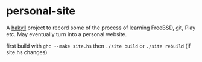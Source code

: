 personal-site
=============

A [hakyll](http://jaspervdj.be/hakyll/) project to record some of the process of learning FreeBSD, git, Play etc.
May eventually turn into a personal website.

first build with `ghc --make site.hs`
then `./site build`
or `./site rebuild` (if site.hs changes)
